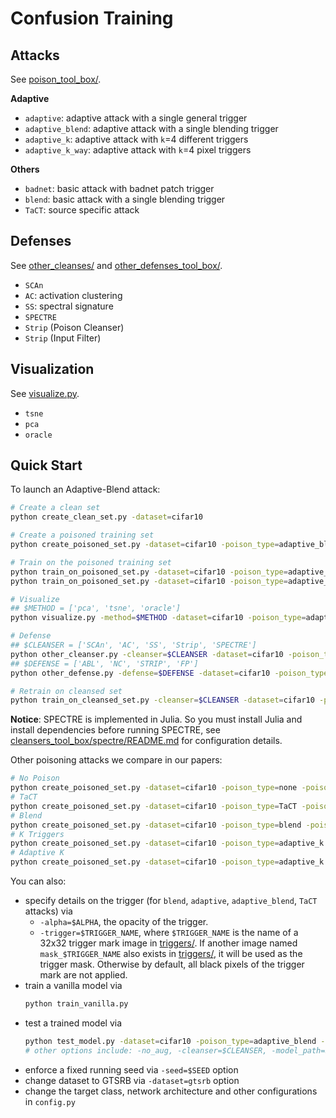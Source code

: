 # Confusion Training

## Attacks

See [poison_tool_box/](poison_tool_box/).

**Adaptive**
- `adaptive`: adaptive attack with a single general trigger
- `adaptive_blend`: adaptive attack with a single blending trigger
- `adaptive_k`: adaptive attack with `k`=4 different triggers
- `adaptive_k_way`: adaptive attack with `k`=4 pixel triggers

**Others**
- `badnet`: basic attack with badnet patch trigger
- `blend`: basic attack with a single blending trigger
- `TaCT`: source specific attack

## Defenses

See [other_cleanses/](cleansers_tool_box/) and [other_defenses_tool_box/](other_defenses_tool_box/).

- `SCAn`
- `AC`: activation clustering
- `SS`: spectral signature
- `SPECTRE`
- `Strip` (Poison Cleanser)
- `Strip` (Input Filter)

## Visualization

See [visualize.py](visualize.py).

- `tsne`
- `pca`
- `oracle`

## Quick Start

To launch an Adaptive-Blend attack:
```bash
# Create a clean set
python create_clean_set.py -dataset=cifar10

# Create a poisoned training set
python create_poisoned_set.py -dataset=cifar10 -poison_type=adaptive_blend -poison_rate=0.005 -cover_rate=0.005

# Train on the poisoned training set
python train_on_poisoned_set.py -dataset=cifar10 -poison_type=adaptive_blend -poison_rate=0.005 -cover_rate=0.005
python train_on_poisoned_set.py -dataset=cifar10 -poison_type=adaptive_blend -poison_rate=0.005 -cover_rate=0.005 -no_aug

# Visualize
## $METHOD = ['pca', 'tsne', 'oracle']
python visualize.py -method=$METHOD -dataset=cifar10 -poison_type=adaptive_blend -poison_rate=0.005 -cover_rate=0.005

# Defense
## $CLEANSER = ['SCAn', 'AC', 'SS', 'Strip', 'SPECTRE']
python other_cleanser.py -cleanser=$CLEANSER -dataset=cifar10 -poison_type=adaptive_blend -poison_rate=0.005 -cover_rate=0.005
## $DEFENSE = ['ABL', 'NC', 'STRIP', 'FP']
python other_defense.py -defense=$DEFENSE -dataset=cifar10 -poison_type=adaptive_blend -poison_rate=0.005 -cover_rate=0.005

# Retrain on cleansed set
python train_on_cleansed_set.py -cleanser=$CLEANSER -dataset=cifar10 -poison_type=adaptive_blend -poison_rate=0.005 -cover_rate=0.005
```

**Notice**: SPECTRE is implemented in Julia. So you must install Julia and install dependencies before running SPECTRE, see [cleansers_tool_box/spectre/README.md](cleansers_tool_box/spectre/README.md) for configuration details.

Other poisoning attacks we compare in our papers:
```bash
# No Poison
python create_poisoned_set.py -dataset=cifar10 -poison_type=none -poison_rate=0
# TaCT
python create_poisoned_set.py -dataset=cifar10 -poison_type=TaCT -poison_rate=0.005 -cover_rate=0.005
# Blend
python create_poisoned_set.py -dataset=cifar10 -poison_type=blend -poison_rate=0.005
# K Triggers
python create_poisoned_set.py -dataset=cifar10 -poison_type=adaptive_k -poison_rate=0.005 -cover_rate=0
# Adaptive K
python create_poisoned_set.py -dataset=cifar10 -poison_type=adaptive_k -poison_rate=0.005 -cover_rate=0.01
```

You can also:
- specify details on the trigger (for `blend`, `adaptive`, `adaptive_blend`, `TaCT` attacks) via
    - `-alpha=$ALPHA`, the opacity of the trigger.
    - `-trigger=$TRIGGER_NAME`, where `$TRIGGER_NAME` is the name of a 32x32 trigger mark image in [triggers/](triggers). If another image named `mask_$TRIGGER_NAME` also exists in [triggers/](triggers), it will be used as the trigger mask. Otherwise by default, all black pixels of the trigger mark are not applied.
- train a vanilla model via
    ```bash
    python train_vanilla.py
    ```
- test a trained model via
    ```bash
    python test_model.py -dataset=cifar10 -poison_type=adaptive_blend -poison_rate=0.005 -cover_rate=0.005
    # other options include: -no_aug, -cleanser=$CLEANSER, -model_path=$MODEL_PATH, see our code for details
    ```
- enforce a fixed running seed via `-seed=$SEED` option
- change dataset to GTSRB via `-dataset=gtsrb` option
- change the target class, network architecture and other configurations in `config.py`